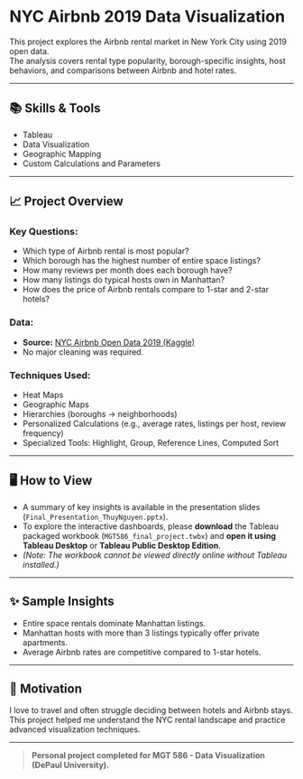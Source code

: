 # NYC Airbnb 2019 Data Visualization

This project explores the Airbnb rental market in New York City using 2019 open data.  
The analysis covers rental type popularity, borough-specific insights, host behaviors, and comparisons between Airbnb and hotel rates.

---

## 📚 Skills & Tools
- Tableau
- Data Visualization
- Geographic Mapping
- Custom Calculations and Parameters

---

## 📈 Project Overview

### Key Questions:
- Which type of Airbnb rental is most popular?
- Which borough has the highest number of entire space listings?
- How many reviews per month does each borough have?
- How many listings do typical hosts own in Manhattan?
- How does the price of Airbnb rentals compare to 1-star and 2-star hotels?

### Data:
- **Source:** [NYC Airbnb Open Data 2019 (Kaggle)](https://www.kaggle.com/datasets/dgomonov/new-york-city-airbnb-open-data/data)
- No major cleaning was required.

### Techniques Used:
- Heat Maps
- Geographic Maps
- Hierarchies (boroughs → neighborhoods)
- Personalized Calculations (e.g., average rates, listings per host, review frequency)
- Specialized Tools: Highlight, Group, Reference Lines, Computed Sort

---

## 🖥️ How to View
- A summary of key insights is available in the presentation slides (`Final_Presentation_ThuyNguyen.pptx`).
- To explore the interactive dashboards, please **download** the Tableau packaged workbook (`MGT586_final_project.twbx`) and **open it using Tableau Desktop** or **Tableau Public Desktop Edition**.
- *(Note: The workbook cannot be viewed directly online without Tableau installed.)*

---

## ✨ Sample Insights
- Entire space rentals dominate Manhattan listings.
- Manhattan hosts with more than 3 listings typically offer private apartments.
- Average Airbnb rates are competitive compared to 1-star hotels.

---

## 🎯 Motivation

I love to travel and often struggle deciding between hotels and Airbnb stays.  
This project helped me understand the NYC rental landscape and practice advanced visualization techniques.

---

> **Personal project completed for MGT 586 - Data Visualization (DePaul University).**
